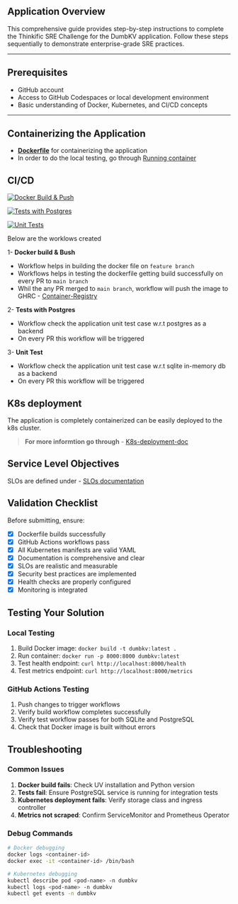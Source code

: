 
## Application Overview

This comprehensive guide provides step-by-step instructions to complete the Thinkific SRE Challenge for the DumbKV application. Follow these steps sequentially to demonstrate enterprise-grade SRE practices.

---

## Prerequisites

- GitHub account
- Access to GitHub Codespaces or local development environment
- Basic understanding of Docker, Kubernetes, and CI/CD concepts

---

## Containerizing the Application

- [**Dockerfile**](./Dockerfile) for containerizing the application
- In order to do the local testing, go through [Running container](#local-testing)

## CI/CD 
[![Docker Build & Push](https://github.com/babfat2010/Thinkific_srechallenge/actions/workflows/build.yaml/badge.svg)](https://github.com/babfat2010/Thinkific_srechallenge/actions/workflows/build.yaml)

[![Tests with Postgres](https://github.com/babfat2010/Thinkific_srechallenge/actions/workflows/tests-postgres.yml/badge.svg)](https://github.com/babfat2010/Thinkific_srechallenge/actions/workflows/tests-postgres.yml)

[![Unit Tests](https://github.com/babfat2010/Thinkific_srechallenge/actions/workflows/unit-test.yml/badge.svg)](https://github.com/babfat2010/Thinkific_srechallenge/actions/workflows/unit-test.yml)

Below are the worklows created

1- **Docker build & Bush**

- Workflow helps in building the docker file on `feature branch`
- Workflows helps in testing the dockerfile getting build successfully on every PR to `main branch`
- Whil the any PR merged to `main branch`, workflow will push the image to GHRC - [Container-Registry](https://github.com/babfat2010/Thinkific_srechallenge/pkgs/container/thinkific_srechallenge)

2- **Tests with Postgres**

- Workflow check the application unit test case w.r.t postgres as a backend
- On every PR this workflow will be triggered

3- **Unit Test**

- Workflow check the application unit test case w.r.t sqlite in-memory db as a backend
- On every PR this workflow will be triggered

## K8s deployment

The application is completely containerized can be easily deployed to the k8s cluster.
> **For more informtion go through** - [K8s-deployment-doc](./manifests/README.md)

## Service Level Objectives

SLOs are defined under - [SLOs documentation](./SLOs.md)

## Validation Checklist

Before submitting, ensure:

- [x] Dockerfile builds successfully
- [x] GitHub Actions workflows pass
- [x] All Kubernetes manifests are valid YAML
- [x] Documentation is comprehensive and clear
- [x] SLOs are realistic and measurable
- [x] Security best practices are implemented
- [x] Health checks are properly configured
- [x] Monitoring is integrated

## Testing Your Solution

### Local Testing
1. Build Docker image: `docker build -t dumbkv:latest .`
2. Run container: `docker run -p 8000:8000 dumbkv:latest`
3. Test health endpoint: `curl http://localhost:8000/health`
4. Test metrics endpoint: `curl http://localhost:8000/metrics`

### GitHub Actions Testing
1. Push changes to trigger workflows
2. Verify build workflow completes successfully
3. Verify test workflow passes for both SQLite and PostgreSQL
4. Check that Docker image is built without errors

## Troubleshooting

### Common Issues
1. **Docker build fails**: Check UV installation and Python version
2. **Tests fail**: Ensure PostgreSQL service is running for integration tests
3. **Kubernetes deployment fails**: Verify storage class and ingress controller
4. **Metrics not scraped**: Confirm ServiceMonitor and Prometheus Operator

### Debug Commands
```bash
# Docker debugging
docker logs <container-id>
docker exec -it <container-id> /bin/bash

# Kubernetes debugging
kubectl describe pod <pod-name> -n dumbkv
kubectl logs <pod-name> -n dumbkv
kubectl get events -n dumbkv
```